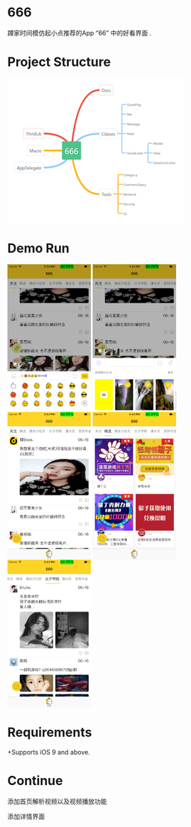 # 666 

蹲家时间模仿起小点推荐的App “66” 中的好看界面 . 

# Project Structure 

<img src="./readme~resource/project_structure.png" width = "400" height = "328" alt="" align=center />

# Demo Run 
 <img src="./readme~resource/1.png" width = "188" height = "333" alt="" align=center />
 <img src="./readme~resource/2.png" width = "188" height = "333" alt="" align=center />
 <img src="./readme~resource/3.png" width = "188" height = "333" alt="" align=center />
 <img src="./readme~resource/4.png" width = "188" height = "333" alt="" align=center />
 <img src="./readme~resource/5.png" width = "188" height = "333" alt="" align=center />


# Requirements

+Supports iOS 9 and above.

# Continue 

添加首页解析视频以及视频播放功能

添加详情界面




